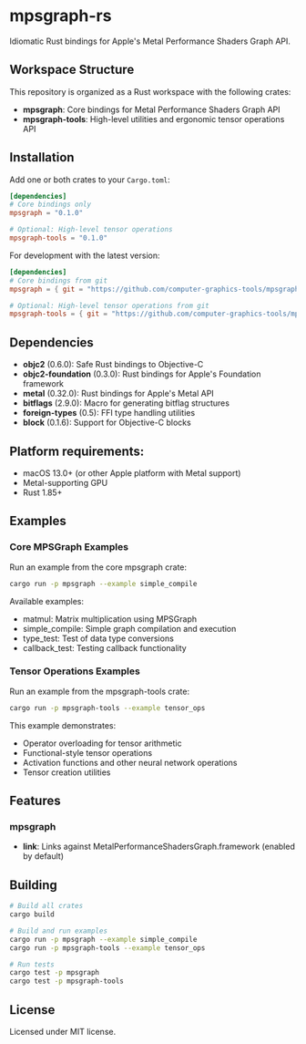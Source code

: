 # mpsgraph-rs

Idiomatic Rust bindings for Apple's Metal Performance Shaders Graph API.

## Workspace Structure

This repository is organized as a Rust workspace with the following crates:

- **mpsgraph**: Core bindings for Metal Performance Shaders Graph API
- **mpsgraph-tools**: High-level utilities and ergonomic tensor operations API

## Installation

Add one or both crates to your `Cargo.toml`:

```toml
[dependencies]
# Core bindings only
mpsgraph = "0.1.0"

# Optional: High-level tensor operations
mpsgraph-tools = "0.1.0"
```

For development with the latest version:

```toml
[dependencies]
# Core bindings from git
mpsgraph = { git = "https://github.com/computer-graphics-tools/mpsgraph-rs", package = "mpsgraph" }

# Optional: High-level tensor operations from git
mpsgraph-tools = { git = "https://github.com/computer-graphics-tools/mpsgraph-rs", package = "mpsgraph-tools" }
```

## Dependencies

- **objc2** (0.6.0): Safe Rust bindings to Objective-C
- **objc2-foundation** (0.3.0): Rust bindings for Apple's Foundation framework
- **metal** (0.32.0): Rust bindings for Apple's Metal API
- **bitflags** (2.9.0): Macro for generating bitflag structures
- **foreign-types** (0.5): FFI type handling utilities
- **block** (0.1.6): Support for Objective-C blocks

## Platform requirements:

- macOS 13.0+ (or other Apple platform with Metal support)
- Metal-supporting GPU
- Rust 1.85+

## Examples

### Core MPSGraph Examples

Run an example from the core mpsgraph crate:

```bash
cargo run -p mpsgraph --example simple_compile
```

Available examples:

- matmul: Matrix multiplication using MPSGraph
- simple_compile: Simple graph compilation and execution
- type_test: Test of data type conversions
- callback_test: Testing callback functionality

### Tensor Operations Examples

Run an example from the mpsgraph-tools crate:

```bash
cargo run -p mpsgraph-tools --example tensor_ops
```

This example demonstrates:

- Operator overloading for tensor arithmetic
- Functional-style tensor operations
- Activation functions and other neural network operations
- Tensor creation utilities

## Features

### mpsgraph

- **link**: Links against MetalPerformanceShadersGraph.framework (enabled by default)

## Building

```bash
# Build all crates
cargo build

# Build and run examples
cargo run -p mpsgraph --example simple_compile
cargo run -p mpsgraph-tools --example tensor_ops

# Run tests
cargo test -p mpsgraph
cargo test -p mpsgraph-tools
```

## License

Licensed under MIT license.
